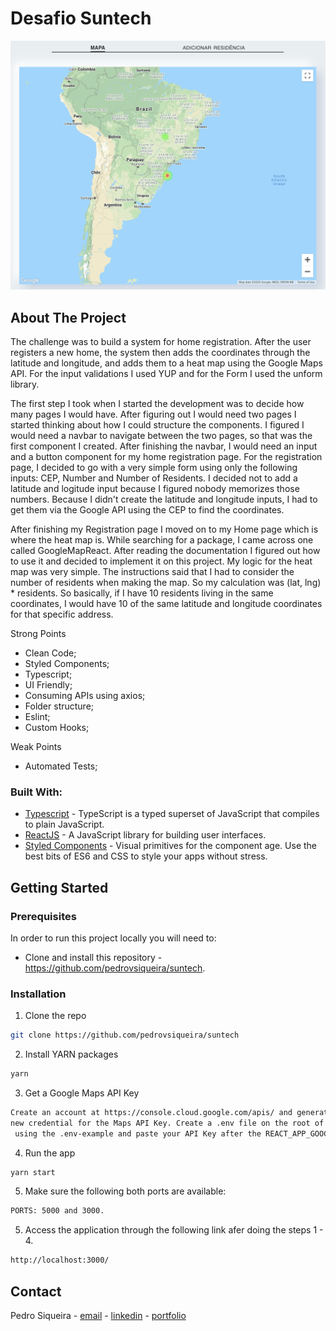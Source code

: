 # Desafio Suntech

![Desafio 2Sow ](/src/assets/suntech.png)

## About The Project

The challenge was to build a system for home registration. After the user registers a new home, the system then adds the coordinates through the latitude and longitude, and adds them to a heat map using the Google Maps API. For the input validations I used YUP and for the Form I used the unform library. 

The first step I took when I started the development was to decide how many pages I would have. After figuring out I would need two pages I started thinking about how I could structure the components. I figured I would need a navbar to navigate between the two pages, so that was the first component I created. After finishing the navbar, I would need an input and a button component for my home registration page. For the registration page, I decided to go with a very simple form using only the following inputs: CEP, Number and Number of Residents. I decided not to add a latitude and logitude input because I figured nobody memorizes those numbers. Because I didn't create the latitude and longitude inputs, I had to get them via the Google API using the CEP to find the coordinates. 

After finishing my Registration page I moved on to my Home page which is where the heat map is. While searching for a package, I came across one called GoogleMapReact. After reading the documentation I figured out how to use it and decided to implement it on this project. My logic for the heat map was very simple. The instructions said that I had to consider the number of residents when making the map. So my calculation was (lat, lng) * residents. So basically, if I have 10 residents living in the same coordinates, I would have 10 of the same latitude and longitude coordinates for that specific address. 

Strong Points
- Clean Code;
- Styled Components;
- Typescript;
- UI Friendly;
- Consuming APIs using axios;
- Folder structure;
- Eslint;
- Custom Hooks;

Weak Points
- Automated Tests;


### Built With:

- [Typescript](https://www.typescriptlang.org/) - TypeScript is a typed superset of JavaScript that compiles to plain JavaScript.
- [ReactJS](https://pt-br.reactjs.org/) - A JavaScript library for building user interfaces.
- [Styled Components](https://styled-components.com/) - Visual primitives for the component age. Use the best bits of ES6 and CSS to style your apps without stress.

<!-- GETTING STARTED -->

## Getting Started

<!-- PLACEHOLDER FOR PROJECT OVERVIEW -->

### Prerequisites

In order to run this project locally you will need to:

- Clone and install this repository - https://github.com/pedrovsiqueira/suntech.

### Installation

1. Clone the repo

```sh
git clone https://github.com/pedrovsiqueira/suntech
```

2. Install YARN packages

```sh
yarn
```

3. Get a Google Maps API Key

```sh
Create an account at https://console.cloud.google.com/apis/ and generate a 
new credential for the Maps API Key. Create a .env file on the root of this project
 using the .env-example and paste your API Key after the REACT_APP_GOOGLE_API_KEY=
````

4. Run the app

```sh
yarn start
```

5. Make sure the following both ports are available:

```sh
PORTS: 5000 and 3000.
```

5. Access the application through the following link afer doing the steps 1 - 4.

```sh
http://localhost:3000/
```

<!-- CONTACT -->

## Contact

Pedro Siqueira - [email](mailto:pedro.v.siqueira@gmail.com) - [linkedin](https://www.linkedin.com/in/pedrovsiqueira/) - [portfolio](http://pedrosiqueira.com.br/)
